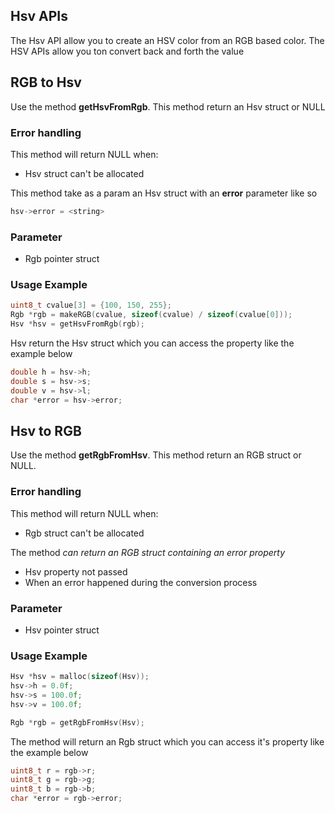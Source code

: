 ## Hsv APIs

The Hsv API allow you to create an HSV color from an RGB based color. The HSV APIs allow you ton convert back and forth the value

## RGB to Hsv

Use the method **getHsvFromRgb**. This method return an Hsv struct or NULL

### Error handling

This method will return NULL when:

- Hsv struct can't be allocated

This method take as a param an Hsv struct with an **error** parameter like so

```c
hsv->error = <string>
```

### Parameter

- Rgb pointer struct


### Usage Example

```c
uint8_t cvalue[3] = {100, 150, 255};
Rgb *rgb = makeRGB(cvalue, sizeof(cvalue) / sizeof(cvalue[0]));
Hsv *hsv = getHsvFromRgb(rgb);
```

Hsv return the Hsv struct which you can access the property like the example below

```c
double h = hsv->h;
double s = hsv->s;
double v = hsv->l;
char *error = hsv->error;
```

## Hsv to RGB

Use the method **getRgbFromHsv**. This method return an RGB struct or NULL.

### Error handling

This method will return NULL when:

- Rgb struct can't be allocated

The method *can return an RGB struct containing an error property*

- Hsv property not passed
- When an error happened during the conversion process

### Parameter

- Hsv pointer struct

### Usage Example

```c
Hsv *hsv = malloc(sizeof(Hsv));
hsv->h = 0.0f;
hsv->s = 100.0f;
hsv->v = 100.0f;

Rgb *rgb = getRgbFromHsv(Hsv);
```

The method will return an Rgb struct which you can access it's property like the example below

```c
uint8_t r = rgb->r;
uint8_t g = rgb->g;
uint8_t b = rgb->b;
char *error = rgb->error;
```



